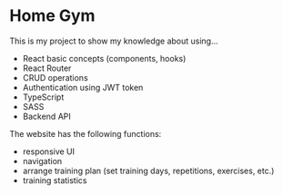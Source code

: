 # Home Gym

This is my project to show my knowledge about using...
- React basic concepts (components, hooks)
- React Router
- CRUD operations
- Authentication using JWT token
- TypeScript
- SASS
- Backend API

The website has the following functions:
- responsive UI
- navigation
- arrange training plan (set training days, repetitions, exercises, etc.) 
- training statistics  